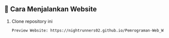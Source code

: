 ## 🚀 Cara Menjalankan Website
1. Clone repository ini  
   ```bash
   Preview Website: https://nightrunners02.github.io/Pemrograman-Web_Website_Sederhana_Kelompok_Khairy/
